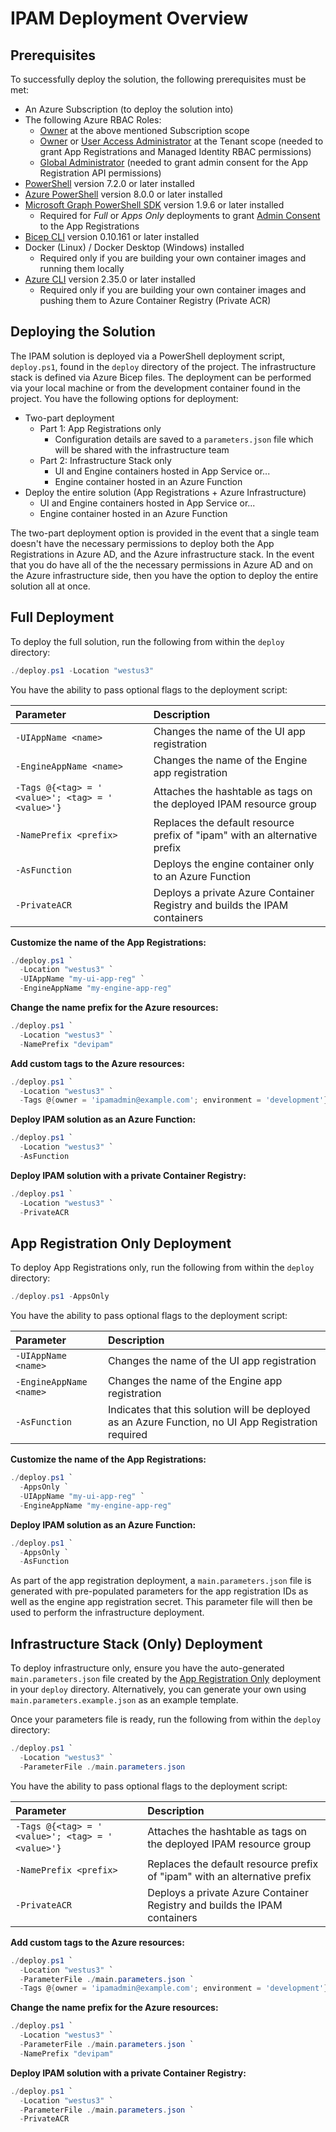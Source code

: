 # IPAM Deployment Overview

## Prerequisites

To successfully deploy the solution, the following prerequisites must be met:

- An Azure Subscription (to deploy the solution into)
- The following Azure RBAC Roles:
  - [Owner](https://learn.microsoft.com/en-us/azure/role-based-access-control/built-in-roles#owner) at the above mentioned Subscription scope
  - [Owner](https://learn.microsoft.com/en-us/azure/role-based-access-control/built-in-roles#owner) or [User Access Administrator](https://learn.microsoft.com/en-us/azure/role-based-access-control/built-in-roles#user-access-administrator) at the Tenant scope (needed to grant App Registrations and Managed Identity RBAC permissions)
  - [Global Administrator](https://learn.microsoft.com/en-us/azure/active-directory/roles/permissions-reference#global-administrator) (needed to grant admin consent for the App Registration API permissions)
- [PowerShell](https://learn.microsoft.com/en-us/powershell/scripting/install/installing-powershell) version 7.2.0 or later installed
- [Azure PowerShell](https://learn.microsoft.com/en-us/powershell/azure/install-az-ps) version 8.0.0 or later installed
- [Microsoft Graph PowerShell SDK](https://learn.microsoft.com/en-us/powershell/microsoftgraph/installation) version 1.9.6 or later installed
  - Required for *Full* or *Apps Only* deployments to grant [Admin Consent](https://learn.microsoft.com/en-us/azure/active-directory/manage-apps/grant-admin-consent) to the App Registrations
- [Bicep CLI](https://learn.microsoft.com/en-us/azure/azure-resource-manager/bicep/install) version 0.10.161 or later installed
- Docker (Linux) / Docker Desktop (Windows) installed
  - Required only if you are building your own container images and running them locally
- [Azure CLI](https://learn.microsoft.com/en-us/cli/azure/install-azure-cli) version 2.35.0 or later installed
  - Required only if you are building your own container images and pushing them to Azure Container Registry (Private ACR)

## Deploying the Solution

The IPAM solution is deployed via a PowerShell deployment script, `deploy.ps1`,  found in the `deploy` directory of the project. The infrastructure stack is defined via Azure Bicep files. The deployment can be performed via your local machine or from the development container found in the project. You have the following options for deployment:

- Two-part deployment
  - Part 1: App Registrations only
    - Configuration details are saved to a `parameters.json` file which will be shared with the infrastructure team
  - Part 2: Infrastructure Stack only
    - UI and Engine containers hosted in App Service or...
    - Engine container hosted in an Azure Function
- Deploy the entire solution (App Registrations + Azure Infrastructure)
  - UI and Engine containers hosted in App Service or...
  - Engine container hosted in an Azure Function

The two-part deployment option is provided in the event that a single team doesn't have the necessary permissions to deploy both the App Registrations in Azure AD, and the Azure infrastructure stack. In the event that you do have all of the the necessary permissions in Azure AD and on the Azure infrastructure side, then you have the option to deploy the entire solution all at once.

## Full Deployment

To deploy the full solution, run the following from within the `deploy` directory:

```powershell
./deploy.ps1 -Location "westus3" 
 ```

You have the ability to pass optional flags to the deployment script:

| Parameter                                       | Description                                                               |
| :---------------------------------------------- | :------------------------------------------------------------------------ |
| `-UIAppName <name>`                             | Changes the name of the UI app registration                               |
| `-EngineAppName <name>`                         | Changes the name of the Engine app registration                           |
| `-Tags @{​​​​​​<tag> = '​<value>'; ​<tag> = '​<value>'}` | Attaches the hashtable as tags on the deployed IPAM resource group        |
| `-NamePrefix <prefix>`                          | Replaces the default resource prefix of "ipam" with an alternative prefix |
| `-AsFunction`                                   | Deploys the engine container only to an Azure Function                    |
| `-PrivateACR`                                   | Deploys a private Azure Container Registry and builds the IPAM containers |

**Customize the name of the App Registrations:**

```powershell
./deploy.ps1 `
  -Location "westus3" `
  -UIAppName "my-ui-app-reg" `
  -EngineAppName "my-engine-app-reg"
```

**Change the name prefix for the Azure resources:**

```powershell
./deploy.ps1 `
  -Location "westus3" `
  -NamePrefix "devipam"
```

**Add custom tags to the Azure resources:**

```powershell
./deploy.ps1 `
  -Location "westus3" `
  -Tags @{owner = 'ipamadmin@example.com'; environment = 'development'}
```

**Deploy IPAM solution as an Azure Function:**

```powershell
./deploy.ps1 `
  -Location "westus3" `
  -AsFunction
```

**Deploy IPAM solution with a private Container Registry:**

```powershell
./deploy.ps1 `
  -Location "westus3" `
  -PrivateACR
```

## App Registration Only Deployment

To deploy App Registrations only, run the following from within the `deploy` directory:

```powershell
./deploy.ps1 -AppsOnly
````

You have the ability to pass optional flags to the deployment script:

| Parameter               | Description                                                                                         |
| :---------------------- | :-------------------------------------------------------------------------------------------------- |
| `-UIAppName <name>`     | Changes the name of the UI app registration                                                         |
| `-EngineAppName <name>` | Changes the name of the Engine app registration                                                     |
| `-AsFunction`           | Indicates that this solution will be deployed as an Azure Function, no UI App Registration required |

**Customize the name of the App Registrations:**

```powershell
./deploy.ps1 `
  -AppsOnly `
  -UIAppName "my-ui-app-reg" `
  -EngineAppName "my-engine-app-reg"
```

**Deploy IPAM solution as an Azure Function:**

```powershell
./deploy.ps1 `
  -AppsOnly `
  -AsFunction
```

As part of the app registration deployment, a `main.parameters.json` file is generated with pre-populated parameters for the app registration IDs as well as the engine app registration secret. This parameter file will then be used to perform the infrastructure deployment.

## Infrastructure Stack (Only) Deployment

To deploy infrastructure only, ensure you have the auto-generated `main.parameters.json` file created by the [App Registration Only](#app-registration-only-deployment) deployment in your `deploy` directory. Alternatively, you can generate your own using `main.parameters.example.json` as an example template.

Once your parameters file is ready, run the following from within the `deploy` directory:

```powershell
./deploy.ps1 `
  -Location "westus3" `
  -ParameterFile ./main.parameters.json
 ```

You have the ability to pass optional flags to the deployment script:

| Parameter                                       | Description                                                               |
| :---------------------------------------------- | :------------------------------------------------------------------------ |
| `-Tags @{​​​​​​<tag> = '​<value>'; ​<tag> = '​<value>'}`​ | Attaches the hashtable as tags on the deployed IPAM resource group        |
| `-NamePrefix <prefix>`                          | Replaces the default resource prefix of "ipam" with an alternative prefix |
| `-PrivateACR`                                   | Deploys a private Azure Container Registry and builds the IPAM containers |

**Add custom tags to the Azure resources:**

```powershell
./deploy.ps1 `
  -Location "westus3" `
  -ParameterFile ./main.parameters.json `
  -Tags @{owner = 'ipamadmin@example.com'; environment = 'development'}
```

**Change the name prefix for the Azure resources:**

```powershell
./deploy.ps1 `
  -Location "westus3" `
  -ParameterFile ./main.parameters.json `
  -NamePrefix "devipam"
```

**Deploy IPAM solution with a private Container Registry:**

```powershell
./deploy.ps1 `
  -Location "westus3" `
  -ParameterFile ./main.parameters.json `
  -PrivateACR
```
